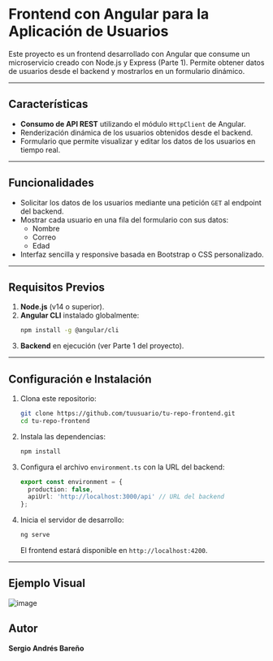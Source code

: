 # Frontend con Angular para la Aplicación de Usuarios

Este proyecto es un frontend desarrollado con Angular que consume un microservicio creado con Node.js y Express (Parte 1). Permite obtener datos de usuarios desde el backend y mostrarlos en un formulario dinámico.

---

## Características
- **Consumo de API REST** utilizando el módulo `HttpClient` de Angular.
- Renderización dinámica de los usuarios obtenidos desde el backend.
- Formulario que permite visualizar y editar los datos de los usuarios en tiempo real.

---

## Funcionalidades
- Solicitar los datos de los usuarios mediante una petición `GET` al endpoint del backend.
- Mostrar cada usuario en una fila del formulario con sus datos:
  - Nombre
  - Correo
  - Edad
- Interfaz sencilla y responsive basada en Bootstrap o CSS personalizado.

---

## Requisitos Previos
1. **Node.js** (v14 o superior).
2. **Angular CLI** instalado globalmente:
   ```bash
   npm install -g @angular/cli
   ```
3. **Backend** en ejecución (ver Parte 1 del proyecto).

---

## Configuración e Instalación

1. Clona este repositorio:
   ```bash
   git clone https://github.com/tuusuario/tu-repo-frontend.git
   cd tu-repo-frontend
   ```

2. Instala las dependencias:
   ```bash
   npm install
   ```

3. Configura el archivo `environment.ts` con la URL del backend:
   ```typescript
   export const environment = {
     production: false,
     apiUrl: 'http://localhost:3000/api' // URL del backend
   };
   ```

4. Inicia el servidor de desarrollo:
   ```bash
   ng serve
   ```
   El frontend estará disponible en `http://localhost:4200`.

---


## Ejemplo Visual

![image](https://github.com/user-attachments/assets/a648b105-8692-470e-853b-4231fc2c2875)




## Autor
**Sergio Andrés Bareño**

